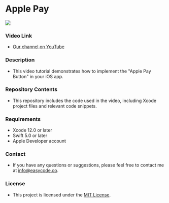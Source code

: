 # Apple Pay

![](https://developer.apple.com/design/human-interface-guidelines/technologies/apple-pay/images/button-pay-with_2x.png)

### Video Link

- [Our channel on YouTube](https://youtu.be/BGGcu-rRfro "Click")

### Description

- This video tutorial demonstrates how to implement the "Apple Pay Button" in your iOS app.

### Repository Contents

- This repository includes the code used in the video, including Xcode project files and relevant code snippets.

### Requirements 
- Xcode 12.0 or later
- Swift 5.0 or later
- Apple Developer account

### Contact
- If you have any questions or suggestions, please feel free to contact me at info@easycode.co.

### License 
- This project is licensed under the [MIT License](https://chat.openai.com/LICENSE "MIT License").
